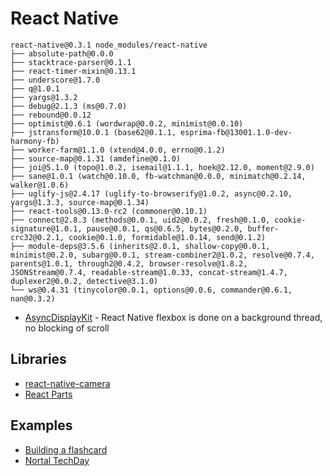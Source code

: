 # React Native

```
react-native@0.3.1 node_modules/react-native
├── absolute-path@0.0.0
├── stacktrace-parser@0.1.1
├── react-timer-mixin@0.13.1
├── underscore@1.7.0
├── q@1.0.1
├── yargs@1.3.2
├── debug@2.1.3 (ms@0.7.0)
├── rebound@0.0.12
├── optimist@0.6.1 (wordwrap@0.0.2, minimist@0.0.10)
├── jstransform@10.0.1 (base62@0.1.1, esprima-fb@13001.1.0-dev-harmony-fb)
├── worker-farm@1.1.0 (xtend@4.0.0, errno@0.1.2)
├── source-map@0.1.31 (amdefine@0.1.0)
├── joi@5.1.0 (topo@1.0.2, isemail@1.1.1, hoek@2.12.0, moment@2.9.0)
├── sane@1.0.1 (watch@0.10.0, fb-watchman@0.0.0, minimatch@0.2.14, walker@1.0.6)
├── uglify-js@2.4.17 (uglify-to-browserify@1.0.2, async@0.2.10, yargs@1.3.3, source-map@0.1.34)
├── react-tools@0.13.0-rc2 (commoner@0.10.1)
├── connect@2.8.3 (methods@0.0.1, uid2@0.0.2, fresh@0.1.0, cookie-signature@1.0.1, pause@0.0.1, qs@0.6.5, bytes@0.2.0, buffer-crc32@0.2.1, cookie@0.1.0, formidable@1.0.14, send@0.1.2)
├── module-deps@3.5.6 (inherits@2.0.1, shallow-copy@0.0.1, minimist@0.2.0, subarg@0.0.1, stream-combiner2@1.0.2, resolve@0.7.4, parents@1.0.1, through2@0.4.2, browser-resolve@1.8.2, JSONStream@0.7.4, readable-stream@1.0.33, concat-stream@1.4.7, duplexer2@0.0.2, detective@3.1.0)
└── ws@0.4.31 (tinycolor@0.0.1, options@0.0.6, commander@0.6.1, nan@0.3.2)
```

* [AsyncDisplayKit](http://asyncdisplaykit.org/) - React Native flexbox is done on a background thread, no blocking of scroll

## Libraries

* [react-native-camera](https://github.com/lwansbrough/react-native-camera)
* [React Parts](http://react.parts/native-ios)

## Examples

* [Building a flashcard](http://herman.asia/building-a-flashcard-app-with-react-native)
* [Nortal TechDay](https://github.com/mikkoj/NortalTechDay)